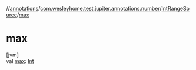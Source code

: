 //[annotations](../../../index.md)/[com.wesleyhome.test.jupiter.annotations.number](../index.md)/[IntRangeSource](index.md)/[max](max.md)

# max

[jvm]\
val [max](max.md): [Int](https://kotlinlang.org/api/latest/jvm/stdlib/kotlin/-int/index.html)
